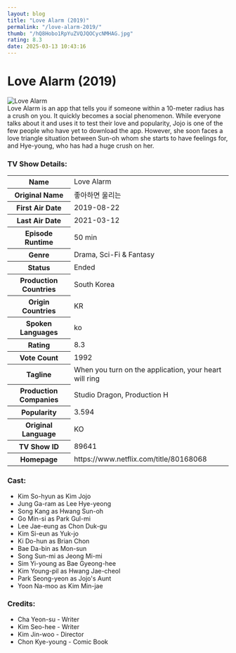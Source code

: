 ```yaml
---
layout: blog
title: "Love Alarm (2019)"
permalink: "/love-alarm-2019/"
thumb: "/hQ8Hobo1RpYuZVQJQOCycNMHAG.jpg"
rating: 8.3
date: 2025-03-13 10:43:16
---
```

<h1 class="title">Love Alarm (2019)</h1><div class="poster"><img src="{{ site.imglink }}/hQ8Hobo1RpYuZVQJQOCycNMHAG.jpg" class="img-fluid my-3" alt="Love Alarm"/></div><div class="plot">Love Alarm is an app that tells you if someone within a 10-meter radius has a crush on you. It quickly becomes a social phenomenon. While everyone talks about it and uses it to test their love and popularity, Jojo is one of the few people who have yet to download the app. However, she soon faces a love triangle situation between Sun-oh whom she starts to have feelings for, and Hye-young, who has had a huge crush on her.</div><h3>TV Show Details:</h3><table class="table table-bordered details"><tr><th>Name</th><td>Love Alarm</td></tr><tr><th>Original Name</th><td>좋아하면 울리는</td></tr><tr><th>First Air Date</th><td>2019-08-22</td></tr><tr><th>Last Air Date</th><td>2021-03-12</td></tr><tr><th>Episode Runtime</th><td>50 min</td></tr><tr><th>Genre</th><td>Drama, Sci-Fi & Fantasy</td></tr><tr><th>Status</th><td>Ended</td></tr><tr><th>Production Countries</th><td>South Korea</td></tr><tr><th>Origin Countries</th><td>KR</td></tr><tr><th>Spoken Languages</th><td>ko</td></tr><tr><th>Rating</th><td>8.3</td></tr><tr><th>Vote Count</th><td>1992</td></tr><tr><th>Tagline</th><td>When you turn on the application, your heart will ring</td></tr><tr><th>Production Companies</th><td>Studio Dragon, Production H</td></tr><tr><th>Popularity</th><td>3.594</td></tr><tr><th>Original Language</th><td>KO</td></tr><tr><th>TV Show ID</th><td>89641</td></tr><tr><th>Homepage</th><td>https://www.netflix.com/title/80168068</td></tr></table><h3>Cast:</h3><ul class="list-group cast"><li>Kim So-hyun as Kim Jojo</li><li>Jung Ga-ram as Lee Hye-yeong</li><li>Song Kang as Hwang Sun-oh</li><li>Go Min-si as Park Gul-mi</li><li>Lee Jae-eung as Chon Duk-gu</li><li>Kim Si-eun as Yuk-jo</li><li>Ki Do-hun as Brian Chon</li><li>Bae Da-bin as Mon-sun</li><li>Song Sun-mi as Jeong Mi-mi</li><li>Sim Yi-young as Bae Gyeong-hee</li><li>Kim Young-pil as Hwang Jae-cheol</li><li>Park Seong-yeon as Jojo's Aunt</li><li>Yoon Na-moo as Kim Min-jae</li></ul><h3>Credits:</h3><ul class="list-group crew"><li>Cha Yeon-su - Writer</li><li>Kim Seo-hee - Writer</li><li>Kim Jin-woo - Director</li><li>Chon Kye-young - Comic Book</li></ul>
